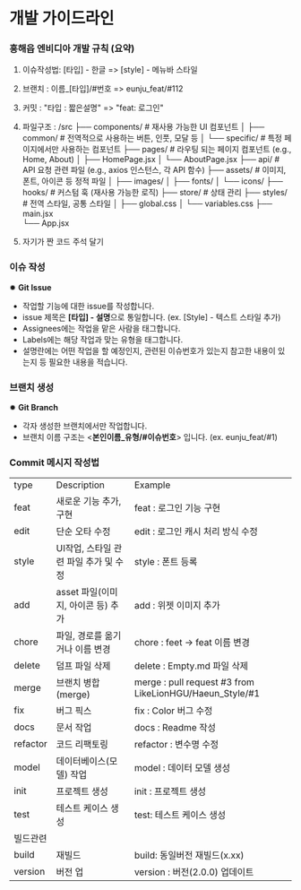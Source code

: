 # 개발 가이드라인

### 흥해읍 엔비디아 개발 규칙 (요약)
1) 이슈작성법: [타입] - 한글 => [style] - 메뉴바 스타일
2) 브랜치 : 이름_[타입]/#번호 => eunju_feat/#112
3) 커밋 : "타입 : 짧은설명" => "feat: 로그인"
4) 파일구조 : 
   /src
├── components/          # 재사용 가능한 UI 컴포넌트
│   ├── common/          # 전역적으로 사용하는 버튼, 인풋, 모달 등
│   └── specific/        # 특정 페이지에서만 사용하는 컴포넌트
├── pages/               # 라우팅 되는 페이지 컴포넌트 (e.g., Home, About)
│   ├── HomePage.jsx
│   └── AboutPage.jsx
├── api/             # API 요청 관련 파일 (e.g., axios 인스턴스, 각 API 함수)
├── assets/              # 이미지, 폰트, 아이콘 등 정적 파일
│   ├── images/
│   ├── fonts/
│   └── icons/
├── hooks/               # 커스텀 훅 (재사용 가능한 로직)
├── store/               # 상태 관리 
├── styles/              # 전역 스타일, 공통 스타일
│   ├── global.css
│   └── variables.css
├── main.jsx             
└── App.jsx             

5) 자기가 짠 코드 주석 달기 




### 이슈 작성

✹ **Git Issue**

- 작업할 기능에 대한 issue를 작성합니다.
- issue 제목은 **[타입] - 설명**으로 통일합니다. (ex. [Style] - 텍스트 스타일 추가)
- Assignees에는 작업을 맡은 사람을 태그합니다.
- Labels에는 해당 작업과 맞는 유형을 태그합니다.
- 설명란에는 어떤 작업을 할 예정인지, 관련된 이슈번호가 있는지 참고한 내용이 있는지 등 필요한 내용을 적습니다.
  <br />

### 브랜치 생성

✹ **Git Branch**

- 각자 생성한 브랜치에서만 작업합니다.
- 브랜치 이름 구조는 <**본인이름_유형/#이슈번호**> 입니다. (ex. eunju_feat/#1)
  <br />

### Commit 메시지 작성법

|          |                                       |                                                         |
| -------- | ------------------------------------- | ------------------------------------------------------- |
| type     | Description                           | Example                                                 |
| feat     | 새로운 기능 추가, 구현                | feat : 로그인 기능 구현                                 |
| edit     | 단순 오타 수정                        | edit : 로그인 캐시 처리 방식 수정                       |
| style    | UI작업, 스타일 관련 파일 추가 및 수정 | style : 폰트 등록                                       |
| add      | asset 파일(이미지, 아이콘 등) 추가    | add : 위젯 이미지 추가                                  |
| chore    | 파일, 경로를 옮기거나 이름 변경       | chore : feet -> feat 이름 변경                          |
| delete   | 덤프 파일 삭제                        | delete : Empty.md 파일 삭제                             |
| merge    | 브랜치 병합(merge)                    | merge : pull request #3 from LikeLionHGU/Haeun_Style/#1 |
| fix      | 버그 픽스                             | fix : Color 버그 수정                                   |
| docs     | 문서 작업                             | docs : Readme 작성                                      |
| refactor | 코드 리팩토링                         | refactor : 변수명 수정                                  |
| model    | 데이터베이스(모델) 작업               | model : 데이터 모델 생성                                |
| init     | 프로젝트 생성                         | init : 프로젝트 생성                                    |
| test     | 테스트 케이스 생성                    | test: 테스트 케이스 생성                                |
| 빌드관련 |                                       |                                                         |
| build    | 재빌드                                | build: 동일버전 재빌드(x.xx)                            |
| version  | 버전 업                               | version : 버전(2.0.0) 업데이트                          |

<br />
